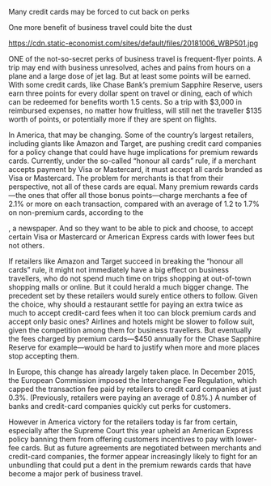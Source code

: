 Many credit cards may be forced to cut back on perks

One more benefit of business travel could bite the dust

https://cdn.static-economist.com/sites/default/files/20181006_WBP501.jpg

ONE of the not-so-secret perks of business travel is frequent-flyer points. A trip may end with business unresolved, aches and pains from hours on a plane and a large dose of jet lag. But at least some points will be earned. With some credit cards, like Chase Bank’s premium Sapphire Reserve, users earn three points for every dollar spent on travel or dining, each of which can be redeemed for benefits worth 1.5 cents. So a trip with $3,000 in reimbursed expenses, no matter how fruitless, will still net the traveller $135 worth of points, or potentially more if they are spent on flights.

In America, that may be changing. Some of the country’s largest retailers, including giants like Amazon and Target, are pushing credit card companies for a policy change that could have huge implications for premium rewards cards. Currently, under the so-called “honour all cards” rule, if a merchant accepts payment by Visa or Mastercard, it must accept all cards branded as Visa or Mastercard. The problem for merchants is that from their perspective, not all of these cards are equal. Many premium rewards cards—the ones that offer all those bonus points—charge merchants a fee of 2.1% or more on each transaction, compared with an average of 1.2 to 1.7% on non-premium cards, according to the 

, a newspaper. And so they want to be able to pick and choose, to accept certain Visa or Mastercard or American Express cards with lower fees but not others.

If retailers like Amazon and Target succeed in breaking the “honour all cards” rule, it might not immediately have a big effect on business travellers, who do not spend much time on trips shopping at out-of-town shopping malls or online. But it could herald a much bigger change. The precedent set by these retailers would surely entice others to follow. Given the choice, why should a restaurant settle for paying an extra twice as much to accept credit-card fees when it too can block premium cards and accept only basic ones? Airlines and hotels might be slower to follow suit, given the competition among them for business travellers. But eventually the fees charged by premium cards—$450 annually for the Chase Sapphire Reserve for example—would be hard to justify when more and more places stop accepting them.

In Europe, this change has already largely taken place. In December 2015, the European Commission imposed the Interchange Fee Regulation, which capped the transaction fee paid by retailers to credit card companies at just 0.3%. (Previously, retailers were paying an average of 0.8%.) A number of banks and credit-card companies quickly cut perks for customers. 

However in America victory for the retailers today is far from certain, especially after the Supreme Court this year upheld an American Express policy banning them from offering customers incentives to pay with lower-fee cards. But as future agreements are negotiated between merchants and credit-card companies, the former appear increasingly likely to fight for an unbundling that could put a dent in the premium rewards cards that have become a major perk of business travel.